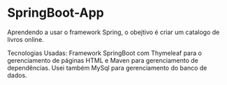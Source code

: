 # SpringBoot-App
Aprendendo a usar o framework Spring, o obejtivo é criar um catalogo de livros online.

Tecnologias Usadas:
Framework SpringBoot com Thymeleaf para o gerenciamento de páginas HTML e Maven para gerenciamento de dependências. Usei também MySql para gerenciamento do banco de dados.
